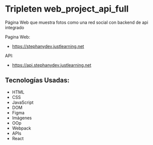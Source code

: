 # Tripleten web_project_api_full

Página Web que muestra fotos como una red social con backend de api integrado

Pagina Web: 
- https://stephanydev.justlearning.net

API:
- https://api.stephanydev.justlearning.net

## Tecnologías Usadas:
- HTML
- CSS
- JavaScript
- DOM
- Figma
- Imágenes
- OOp
- Webpack
- APIs
- React
